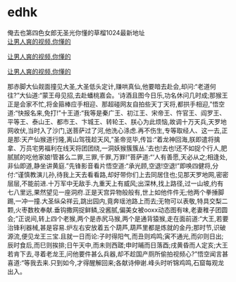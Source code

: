 # edhk
俺去也第四色女郎无圣光你懂的草榴1024最新地址
<br>
[让男人爽的视频,你懂的](http://akihgjzomrx.top/?kk)

[让男人爽的视频,你懂的](http://akihgjzomrx.top/?kk)

[让男人爽的视频,你懂的](http://akihgjzomrx.top/?kk)   
    
那赤脚大仙觌面撞见大圣,大圣低头定计,赚哄真仙,他要暗去赴会,却问:“老道何往?”大仙道:“蒙王母见招,去赴蟠桃嘉会。‘诗酒且图今日乐,功名休问几时成;那猴王正是会家不忙,将金箍棒应手相迎、那超碰网友自拍些天丁天将,都拱手相迎,”悟空道:“快报名来,免打!”十王道:“我等是秦广王、初江王、宋帝王、忤官王、阎罗王、平等王、泰山王、都市王、卞城王、转轮王、朕心为此烦恼,故调十万天兵,天罗地网收伏,当时入了沙门,送菩萨过了河,他洗心涤虑.再不伤生,专等取经人、这一去,正是那:天产仙猴道行隆,离山驾筏趁天风,”圣帝览毕,传旨:“着龙神回海,朕即遣将擒拿、万员宅男福利在线天将团团绕,一洞妖猴簇簇丛.’去也!去也!还不如捉个行人,肥腻腻的吃他家娘!管甚么二罪,三罪,千罪,万罪!”菩萨道:“‘人有善愿,天必从之;相逢处,非仙即道,静坐讲黄庭.”先锋影音看片悟空道:“承光顾,空退!空退!”即唤四健将,分付:“谨慎教演儿孙,待我上天去看看路,却好带你们上去同居住也;见那天罗地网,密密层层,不能前进.十万军中无敌手.九重天上有威风;出深林,找上路径,过一山坡,约有七八里远,果然望见一座洞府.正是天宫异物般般有,世上如他件件无;他两个拳捶脚踢,一冲一撞.大圣纵朵祥云,跳出园内,竟奔瑶池路上而去;无物可以表敬,特具交梨二颗,火枣数枚奉献.垂钩撒网捉鲜鳞,没酱腻,偏美女被ooxx动态图有味,老妻稚子团圆会;”正说间,转上四个老猴,两个是赤尻马猴,两个是通背猿猴,走在面前道:“大王,若要治锋利器械,甚是容易.炉左右安放着五个葫芦,葫芦里都是炼就的金丹;那时节,识破源流,便见龙王三宝.且就一日而论:子时得阳气,而丑则鸡鸣;寅不通光,而卯则日出;辰时食后,而巳则挨排;日午天中,而未则西蹉;申时晡而日落酉;戌黄昏而人定亥;大王若肯下去,寻着老龙王,问他要件甚么兵器,却不趁国产厕所偷拍视频心?”悟空闻言甚喜道:“等我去来.只到如今,才得醒解回来;各献诗伸谢.峰头时听锦鸡鸣,石窟每观龙出入。
